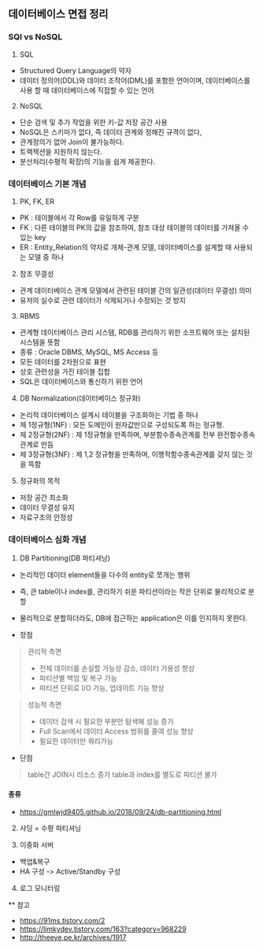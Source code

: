 ## 데이터베이스 면접 정리

### SQl vs NoSQL
1. SQL 
- Structured Query Language의 약자
- 데이터 정의어(DDL)와 데이터 조작어(DML)를 포함한 언어이며, 데이터베이스를 사용 할 때 데이터베이스에 직접할 수 있는 언어

2. NoSQL
- 단순 검색 및 추가 작업을 위한 키-값 저장 공간 사용
- NoSQL은 스키마가 없다, 즉 데이터 관계와 정해진 규격이 없다,
- 관계정의가 없어 Join이 불가능하다.
- 트랙잭션을 지원하지 않는다.
- 분산처리(수평적 확장)의 기능을 쉽게 제공한다.

### 데이터베이스 기본 개념
1. PK, FK, ER
- PK : 테이블에서 각 Row를 유일하게 구분
- FK : 다른 테이블의 PK의 값을 참조하여, 참조 대상 테이블의 데이터를 가져올 수 있는 key
- ER : Entity_Relation의 약자로 개체-관계 모델, 데이터베이스를 설계할 때 사용되는 모델 중 하나

2. 참조 무결성
- 관계 데이터베이스 관계 모델에서 관련된 테이블 간의 일관성(데이터 무결성) 의미
- 유저의 실수로 관련 데이터가 삭제되거나 수정되는 것 방지

3. RBMS
- 관계형 데이터베이스 관리 시스템, RDB를 관리하기 위한 소프트웨어 또는 설치된 시스템을 뜻함
- 종류 : Oracle DBMS, MySQL, MS Access 등
- 모든 데이터를 2차원으로 표현
- 상호 관련성을 가진 테이블 집합
- SQL은 데이터베이스와 통신하기 위한 언어

4. DB Normalization(데이터베이스 정규화)
- 논리적 데이터베이스 설계시 테이블을 구조화하는 기법 중 하나
- 제 1정규형(1NF) : 모든 도메인이 원자값만으로 구성되도록 하는 정규형.
- 제 2정규형(2NF) : 제 1정규형을 만족하며, 부분함수종속관계를 전부 완전함수종속 관계로 만듬
- 제 3정규형(3NF) : 제 1,2 정규형을 만족하며, 이행적함수종속관계를 갖지 않는 것을 뜩함

5. 정규화의 목적
- 저장 공간 최소화
- 데이터 무결성 유지
- 자료구조의 안정성 

### 데이터베이스 심화 개념
1. DB Partitioning(DB 파티셔닝)
- 논리적인 데이터 element들을 다수의 entity로 쪼개는 행위
- 즉, 큰 table이나 index를, 관리하기 쉬운 파티션이라는 작은 단위로 물리적으로 분할
- 물리적으로 분할하더라도, DB에 접근하는 application은 이를 인지하지 못한다.

- 장점
> 관리적 측면
> - 전체 데이터를 손실할 가능성 감소, 데이터 가용성 향상
> - 파티션별 백업 및 복구 가능
> - 파티션 단위로 I/O 가능, 업데이트 기능 향상

> 성능적 측면
> - 데이터 검색 시 필요한 부분만 탐색해 성능 증가
> - Full Scan에서 데이터 Access 범위를 줄여 성능 향상 
> - 필요한 데이터만 쿼리가능

- 단점
> table간 JOIN시 리소스 증가
> table과 index를 별도로 파티션 불가


#### 종류
- https://gmlwjd9405.github.io/2018/09/24/db-partitioning.html

2. 샤딩 = 수평 파티셔닝

3. 이중화 서버
- 백업&복구
- HA 구성 -> Active/Standby 구성

4. 로그 모니터링




** 참고
- https://91ms.tistory.com/2
- https://limkydev.tistory.com/163?category=968229
- http://theeye.pe.kr/archives/1917